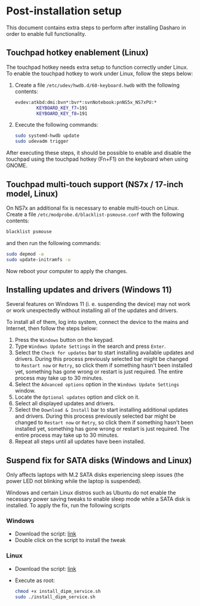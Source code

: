 # Post-installation setup

This document contains extra steps to perform after installing Dasharo in order
to enable full functionality.

## Touchpad hotkey enablement (Linux)

The touchpad hotkey needs extra setup to function correctly under Linux. To
enable the touchpad hotkey to work under Linux, follow the steps below:

1. Create a file `/etc/udev/hwdb.d/60-keyboard.hwdb` with the following contents:

    ```bash
    evdev:atkbd:dmi:bvn*:bvr*:svnNotebook:pnNS5x_NS7xPU:*
            KEYBOARD_KEY_f7=191
            KEYBOARD_KEY_f8=191
    ```

1. Execute the following commands:

    ```bash
    sudo systemd-hwdb update
    sudo udevadm trigger
    ```

After executing these steps, it should be possible to enable and disable the
touchpad using the touchpad hotkey (Fn+F1) on the keyboard when using GNOME.

## Touchpad multi-touch support (NS7x / 17-inch model, Linux)

On NS7x an additional fix is necessary to enable multi-touch on Linux. Create
a file `/etc/modprobe.d/blacklist-psmouse.conf` with the following contents:

```bash
blacklist psmouse
```

and then run the following commands:

```bash
sudo depmod -a
sudo update-initramfs -u
```

Now reboot your computer to apply the changes.

## Installing updates and drivers (Windows 11)

Several features on Windows 11 (i. e. suspending the device) may not work or
work unexpectedly without installing all of the updates and drivers.

To install all of them, log into system, connect the device to the mains
and Internet, then follow the steps below:

1. Press the `Windows` button on the keypad.
1. Type `Windows Update Settings` in the search and press `Enter`.
1. Select the `Check for updates` bar to start installing available updates and
    drivers. During this process previously selected bar might be changed to
    `Restart now` or `Retry`, so click them if something hasn't been installed
    yet, something has gone wrong or restart is just required. The entire
    process may take up to 30 minutes.
1. Select the `Advanced options` option in the `Windows Update Settings` window.
1. Locate the `Optional updates` option and click on it.
1. Select all displayed updates and drivers.
1. Select the `Download & Install` bar to start installing additional updates
    and drivers. During this process previously selected bar might be changed
    to `Restart now` or `Retry`, so click them if something hasn't been
    installed yet, something has gone wrong or restart is just required.
    The entire process may take up to 30 minutes.
1. Repeat all steps until all updates have been installed.

## Suspend fix for SATA disks (Windows and Linux)

Only affects laptops with M.2 SATA disks experiencing sleep issues (the power
LED not blinking while the laptop is suspended).

Windows and certain Linux distros such as Ubuntu do not enable the necessary
power saving tweaks to enable sleep mode while a SATA disk is installed. To
apply the fix, run the following scripts

### Windows

- Download the script: [link](https://cloud.3mdeb.com/index.php/s/nNQwDEKryCHGJ5n)
- Double click on the script to install the tweak

### Linux

- Download the script: [link](https://cloud.3mdeb.com/index.php/s/ms9Dd7NtcXTj8KL)
- Execute as root:

    ```bash
    chmod +x install_dipm_service.sh
    sudo ./install_dipm_service.sh
    ```
